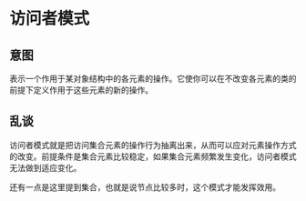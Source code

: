 # 访问者模式

## 意图

表示一个作用于某对象结构中的各元素的操作。它使你可以在不改变各元素的类的前提下定义作用于这些元素的新的操作。

## 乱谈

访问者模式就是把访问集合元素的操作行为抽离出来，从而可以应对元素操作方式的改变。前提条件是集合元素比较稳定，如果集合元素频繁发生变化，访问者模式无法做到适应变化。

还有一点是这里提到集合，也就是说节点比较多时，这个模式才能发挥效用。

